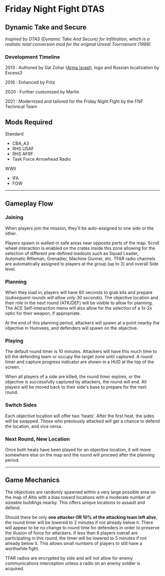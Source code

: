 # Friday Night Fight DTAS

## **Dynamic Take and Secure**

_Inspired by DTAS (Dynamic Take And Secure) for Infiltration, which is a realistic total conversion mod for the original Unreal Tournament (1999)._

### Development Timeline

2013 : Authored by Gal Zohar ([Arma Israel](www.arma-il.info)), logo and Russian localization by Excess3

2016 : Enhanced by Fritz

2020 : Further customized by Martin

2021 : Modernized and tailored for the Friday Night Fight by the FNF Technical Team


## Mods Required

Standard
- CBA_A3
- RHS USAF
- RHS AFRF
- Task Force Arrowhead Radio


WWII
- IFA
- FOW

---

## Gameplay Flow

### **Joining**

When players join the mission, they'll be auto-assigned to one side or the other.

Players spawn in walled-in safe areas near opposite parts of the map. Scroll wheel interaction is enabled on the crates inside this zone allowing for the selection of different pre-defined loadouts such as Squad Leader, Automatic Rifleman, Grenadier, Machine Gunner, etc. TFAR radio channels are automatically assigned to players at the group (up to 3) and overall Side level.

### **Planning**

When they load in, players will have 60 seconds to grab kits and prepare (_subsequent rounds will allow only 30 seconds_). The objective location and their role in the next round (ATK/DEF) will be visible to allow for planning. The ACE Self-Interaction menu will also allow for the selection of a 1x-2x optic for their weapon, if appropriate.

At the end of this planning period, attackers will spawn at a point nearby the objective in Humvees, and defenders will spawn on the objective. 

### **Playing**

The default round timer is 10 minutes. Attackers will have this much time to kill the defending team or occupy the target zone until captured. A round timer and capture progress indicator are shown in a HUD at the top of the screen.

When all players of a side are killed, the round timer expires, or the objective is successfully captured by attackers, the round will end. All players will be moved back to their side's base to prepare for the next round.

### **Switch Sides**

Each objective location will offer two 'heats'. After the first heat, the sides will be swapped. Those who previously attacked will get a chance to defend the location, and vice versa.

### **Next Round, New Location**

Once both heats have been played for an objective location, it will move somewhere else on the map and the round will proceed after the planning period.

---

## Game Mechanics

The objectives are randomly spawned within a very large possible area on the map of Altis with a bias toward locations with a moderate number of sizeable buildings nearby. This offers unique locations to assault and defend.

Should there be only **one attacker OR 10% of the attacking team left alive**, the round timer will be lowered to 2 minutes if not already below it. There will appear to be no change to round time for defenders in order to preserve the illusion of force for attackers. If less than 6 players overall are participating in this round, the timer will be lowered to 5 minutes if not already below it. This allows small numbers of players to still have a worthwhile fight.

TFAR radios are encrypted by side and will not allow for enemy communications interception unless a radio on an enemy soldier is acquired.

